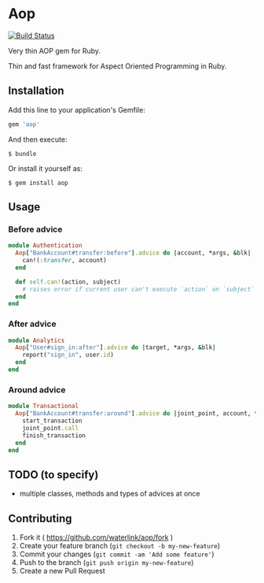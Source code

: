 # Aop

[![Build Status](https://travis-ci.org/waterlink/aop.svg?branch=master)](https://travis-ci.org/waterlink/aop)

Very thin AOP gem for Ruby.

Thin and fast framework for Aspect Oriented Programming in Ruby.

## Installation

Add this line to your application's Gemfile:

```ruby
gem 'aop'
```

And then execute:

    $ bundle

Or install it yourself as:

    $ gem install aop

## Usage

### Before advice

```ruby
module Authentication
  Aop["BankAccount#transfer:before"].advice do |account, *args, &blk|
    can!(:transfer, account)
  end

  def self.can!(action, subject)
    # raises error if current user can't execute `action` on `subject`
  end
end
```

### After advice

```ruby
module Analytics
  Aop["User#sign_in:after"].advice do |target, *args, &blk|
    report("sign_in", user.id)
  end
end
```

### Around advice

```ruby
module Transactional
  Aop["BankAccount#transfer:around"].advice do |joint_point, account, *args, &blk|
    start_transaction
    joint_point.call
    finish_transaction
  end
end
```

## TODO (to specify)

- multiple classes, methods and types of advices at once

## Contributing

1. Fork it ( https://github.com/waterlink/aop/fork )
2. Create your feature branch (`git checkout -b my-new-feature`)
3. Commit your changes (`git commit -am 'Add some feature'`)
4. Push to the branch (`git push origin my-new-feature`)
5. Create a new Pull Request
